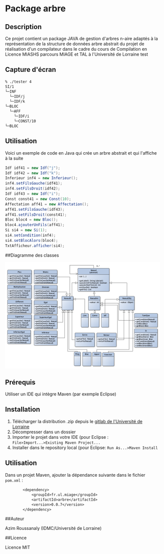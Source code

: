 # Package arbre

## Description

Ce projet contient un package JAVA de gestion d'arbres n-aire 
adaptés à la représentation de la structure de données arbre abstrait
du projet de réalisation d'un compilateur dans le cadre du cours de Compilation
en Licence MIASHS parcours MIAGE et TAL à l'Université de Lorraine
test

## Capture d'écran
```
% ./tester 4
SI/1
└─INF
  └─IDF/j
  └─IDF/k
└─BLOC
  └─AFF
    └─IDF/i
    └─CONST/10
└─BLOC
```

## Utilisation

Voici un exemple de code en Java qui crée un arbre abstrait et qui l'affiche à la suite

```java
Idf idf41 = new Idf("j");
Idf idf42 = new Idf("k");
Inferieur inf4 = new Inferieur();
inf4.setFilsGauche(idf41);
inf4.setFilsDroit(idf42);
Idf idf43 = new Idf("i");
Const const41 = new Const(10);
Affectation aff41 = new Affectation();
aff41.setFilsGauche(idf43);
aff41.setFilsDroit(const41);
Bloc bloc4 = new Bloc();
bloc4.ajouterUnFils(aff41);
Si si4 = new Si(1);
si4.setCondition(inf4);
si4.setBlocAlors(bloc4);
TxtAfficheur.afficher(si4);
```

##Diagramme des classes

![](arbre.png)

## Prérequis

Utiliser un IDE qui intègre Maven (par exemple Eclipse)

## Installation

1. Télécharger la distribution .zip depuis le [gitlab de l'Université de Lorraine](https://gitlab.univ-lorraine.fr/roussana5/arbre)
2. Décompresser dans un dossier
3. Importer le projet dans votre IDE (pour Eclipse : `File>Import...>Existing Maven Project...`
4. Installer dans le repository local (pour Eclipse: `Run As...>Maven Install`

## Utilisation

Dans un projet Maven, ajouter la dépendance suivante dans le fichier `pom.xml` :

```
		<dependency>
			<groupId>fr.ul.miage</groupId>
			<artifactId>arbre</artifactId>
			<version>0.0.7</version>
		</dependency>

```
##Auteur

Azim Roussanaly (IDMC/Université de Lorraine)

##Licence

Licence MIT
